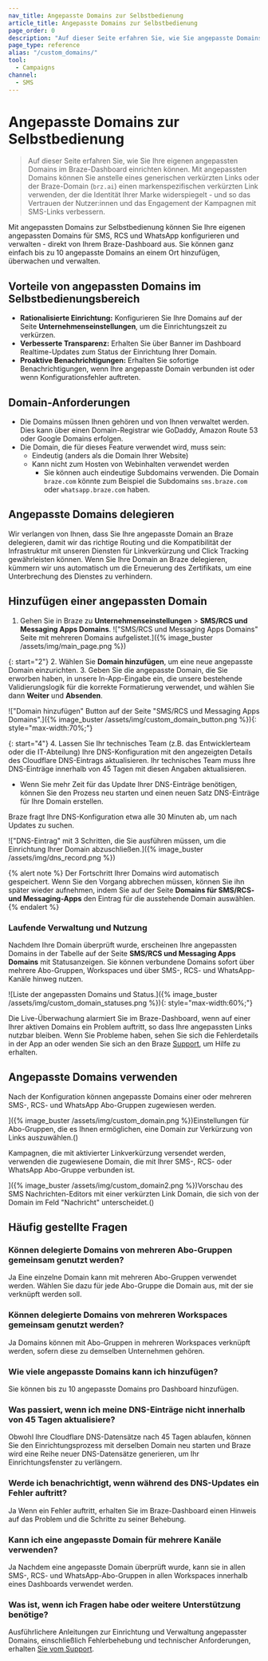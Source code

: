 ```yaml
---
nav_title: Angepasste Domains zur Selbstbedienung
article_title: Angepasste Domains zur Selbstbedienung
page_order: 0
description: "Auf dieser Seite erfahren Sie, wie Sie angepasste Domains mit Linkverkürzung verwenden, um das Aussehen Ihrer verkürzten URLs zu personalisieren."
page_type: reference
alias: "/custom_domains/"
tool:
  - Campaigns
channel:
  - SMS
---
```


# Angepasste Domains zur Selbstbedienung

> Auf dieser Seite erfahren Sie, wie Sie Ihre eigenen angepassten Domains im Braze-Dashboard einrichten können. Mit angepassten Domains können Sie anstelle eines generischen verkürzten Links oder der Braze-Domain (`brz.ai`) einen markenspezifischen verkürzten Link verwenden, der die Identität Ihrer Marke widerspiegelt - und so das Vertrauen der Nutzer:innen und das Engagement der Kampagnen mit SMS-Links verbessern.

Mit angepassten Domains zur Selbstbedienung können Sie Ihre eigenen angepassten Domains für SMS, RCS und WhatsApp konfigurieren und verwalten - direkt von Ihrem Braze-Dashboard aus. Sie können ganz einfach bis zu 10 angepasste Domains an einem Ort hinzufügen, überwachen und verwalten.

## Vorteile von angepassten Domains im Selbstbedienungsbereich

- **Rationalisierte Einrichtung:** Konfigurieren Sie Ihre Domains auf der Seite **Unternehmenseinstellungen**, um die Einrichtungszeit zu verkürzen.
- **Verbesserte Transparenz:** Erhalten Sie über Banner im Dashboard Realtime-Updates zum Status der Einrichtung Ihrer Domain.
- **Proaktive Benachrichtigungen:** Erhalten Sie sofortige Benachrichtigungen, wenn Ihre angepasste Domain verbunden ist oder wenn Konfigurationsfehler auftreten.

## Domain-Anforderungen

- Die Domains müssen Ihnen gehören und von Ihnen verwaltet werden. Dies kann über einen Domain-Registrar wie GoDaddy, Amazon Route 53 oder Google Domains erfolgen.
- Die Domain, die für dieses Feature verwendet wird, muss sein:
  - Eindeutig (anders als die Domain Ihrer Website)
  - Kann nicht zum Hosten von Webinhalten verwendet werden
    - Sie können auch eindeutige Subdomains verwenden. Die Domain `braze.com` könnte zum Beispiel die Subdomains `sms.braze.com` oder `whatsapp.braze.com` haben.

## Angepasste Domains delegieren

Wir verlangen von Ihnen, dass Sie Ihre angepasste Domain an Braze delegieren, damit wir das richtige Routing und die Kompatibilität der Infrastruktur mit unseren Diensten für Linkverkürzung und Click Tracking gewährleisten können. Wenn Sie Ihre Domain an Braze delegieren, kümmern wir uns automatisch um die Erneuerung des Zertifikats, um eine Unterbrechung des Dienstes zu verhindern. 

## Hinzufügen einer angepassten Domain

1. Gehen Sie in Braze zu **Unternehmenseinstellungen** > **SMS/RCS und Messaging Apps Domains**.
\!["SMS/RCS und Messaging Apps Domains" Seite mit mehreren Domains aufgelistet.]({% image_buster /assets/img/main_page.png %})

{: start="2"}
2\. Wählen Sie **Domain hinzufügen**, um eine neue angepasste Domain einzurichten.
3\. Geben Sie die angepasste Domain, die Sie erworben haben, in unsere In-App-Eingabe ein, die unsere bestehende Validierungslogik für die korrekte Formatierung verwendet, und wählen Sie dann **Weiter** und **Absenden**.

\!["Domain hinzufügen" Button auf der Seite "SMS/RCS und Messaging Apps Domains".]({% image_buster /assets/img/custom_domain_button.png %}){: style="max-width:70%;"}

{: start="4"}
4\. Lassen Sie Ihr technisches Team (z.B. das Entwicklerteam oder die IT-Abteilung) Ihre DNS-Konfiguration mit den angezeigten Details des Cloudflare DNS-Eintrags aktualisieren. Ihr technisches Team muss Ihre DNS-Einträge innerhalb von 45 Tagen mit diesen Angaben aktualisieren.
  - Wenn Sie mehr Zeit für das Update Ihrer DNS-Einträge benötigen, können Sie den Prozess neu starten und einen neuen Satz DNS-Einträge für Ihre Domain erstellen.

Braze fragt Ihre DNS-Konfiguration etwa alle 30 Minuten ab, um nach Updates zu suchen.

\!["DNS-Eintrag" mit 3 Schritten, die Sie ausführen müssen, um die Einrichtung Ihrer Domain abzuschließen.]({% image_buster /assets/img/dns_record.png %})

{% alert note %}
Der Fortschritt Ihrer Domains wird automatisch gespeichert. Wenn Sie den Vorgang abbrechen müssen, können Sie ihn später wieder aufnehmen, indem Sie auf der Seite **Domains für SMS/RCS- und Messaging-Apps** den Eintrag für die ausstehende Domain auswählen.
{% endalert %}

### Laufende Verwaltung und Nutzung

Nachdem Ihre Domain überprüft wurde, erscheinen Ihre angepassten Domains in der Tabelle auf der Seite **SMS/RCS und Messaging Apps Domains** mit Statusanzeigen. Sie können verbundene Domains sofort über mehrere Abo-Gruppen, Workspaces und über SMS-, RCS- und WhatsApp-Kanäle hinweg nutzen.

\![Liste der angepassten Domains und Status.]({% image_buster /assets/img/custom_domain_statuses.png %}){: style="max-width:60%;"}

Die Live-Überwachung alarmiert Sie im Braze-Dashboard, wenn auf einer Ihrer aktiven Domains ein Problem auftritt, so dass Ihre angepassten Links nutzbar bleiben. Wenn Sie Probleme haben, sehen Sie sich die Fehlerdetails in der App an oder wenden Sie sich an den Braze [Support]({{site.baseurl}}/braze_support/), um Hilfe zu erhalten.

## Angepasste Domains verwenden

Nach der Konfiguration können angepasste Domains einer oder mehreren SMS-, RCS- und WhatsApp Abo-Gruppen zugewiesen werden.

]({% image_buster /assets/img/custom_domain.png %})Einstellungen für Abo-Gruppen, die es Ihnen ermöglichen, eine Domain zur Verkürzung von Links auszuwählen.()

Kampagnen, die mit aktivierter Linkverkürzung versendet werden, verwenden die zugewiesene Domain, die mit Ihrer SMS-, RCS- oder WhatsApp Abo-Gruppe verbunden ist.

]({% image_buster /assets/img/custom_domain2.png %})Vorschau des SMS Nachrichten-Editors mit einer verkürzten Link Domain, die sich von der Domain im Feld "Nachricht" unterscheidet.()

## Häufig gestellte Fragen

### Können delegierte Domains von mehreren Abo-Gruppen gemeinsam genutzt werden?

Ja Eine einzelne Domain kann mit mehreren Abo-Gruppen verwendet werden. Wählen Sie dazu für jede Abo-Gruppe die Domain aus, mit der sie verknüpft werden soll.

### Können delegierte Domains von mehreren Workspaces gemeinsam genutzt werden?

Ja Domains können mit Abo-Gruppen in mehreren Workspaces verknüpft werden, sofern diese zu demselben Unternehmen gehören.

### Wie viele angepasste Domains kann ich hinzufügen?

Sie können bis zu 10 angepasste Domains pro Dashboard hinzufügen.

### Was passiert, wenn ich meine DNS-Einträge nicht innerhalb von 45 Tagen aktualisiere?

Obwohl Ihre Cloudflare DNS-Datensätze nach 45 Tagen ablaufen, können Sie den Einrichtungsprozess mit derselben Domain neu starten und Braze wird eine Reihe neuer DNS-Datensätze generieren, um Ihr Einrichtungsfenster zu verlängern.

### Werde ich benachrichtigt, wenn während des DNS-Updates ein Fehler auftritt?

Ja Wenn ein Fehler auftritt, erhalten Sie im Braze-Dashboard einen Hinweis auf das Problem und die Schritte zu seiner Behebung. 

### Kann ich eine angepasste Domain für mehrere Kanäle verwenden?

Ja Nachdem eine angepasste Domain überprüft wurde, kann sie in allen SMS-, RCS- und WhatsApp-Abo-Gruppen in allen Workspaces innerhalb eines Dashboards verwendet werden. 

### Was ist, wenn ich Fragen habe oder weitere Unterstützung benötige?

Ausführlichere Anleitungen zur Einrichtung und Verwaltung angepasster Domains, einschließlich Fehlerbehebung und technischer Anforderungen, erhalten [Sie vom Support]({{site.baseurl}}/braze_support/).